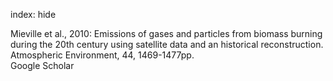 index: hide

<div class="Citation">

  <div class="Citation-body">
    <div class="Citation-text">Mieville et al., 2010: Emissions of gases and particles from biomass burning during the 20th century using satellite data and an historical reconstruction. <span class="Article-journal">Atmospheric Environment, </span><span class="Article-volume">44, </span>1469-1477pp.</div>
    <div class="Citation-links">
      <div class="CitationLink" data-href="https://scholar.google.com/scholar?q=Emissions+of+gases+and+particles+from+biomass+burning+during+the+20th+century+using+satellite+data+and+an+historical+reconstruction">
        <div class="CitationLink-icon CitationLink-Scholar"></div>
        <div class="CitationLink-text">Google Scholar</div>
      </div>
    </div>
  </div>
</div>


<div class="Citation-copy">

</div>